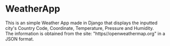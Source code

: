 # WeatherApp
This is an simple Weather App made in Django that displays the inputted city's Country Code, Coordinate, Temperature, Pressure and Humidity.
<br>
The information is obtained from the site: "https//openweathermap.org" in a JSON format.

